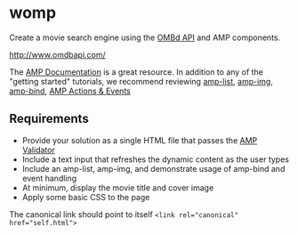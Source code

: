 # womp
Create a movie search engine using the [OMBd API](http://www.omdbapi.com/) and AMP components.

http://www.omdbapi.com/

The [AMP Documentation](https://amp.dev/) is a great resource.  In addition to any of the "getting started" tutorials, we recommend reviewing [amp-list](https://amp.dev/documentation/components/amp-list/), [amp-img](https://amp.dev/documentation/components/amp-img/), [amp-bind](https://amp.dev/documentation/components/amp-bind/), [AMP Actions & Events](https://amp.dev/documentation/guides-and-tutorials/learn/amp-actions-and-events/)


## Requirements
* Provide your solution as a single HTML file that passes the [AMP Validator](https://validator.ampproject.org/)
* Include a text input that refreshes the dynamic content as the user types
* Include an amp-list, amp-img, and demonstrate usage of amp-bind and event handling
* At minimum, display the movie title and cover image
* Apply some basic CSS to the page

The canonical link should point to itself `<link rel="canonical" href="self.html">`



